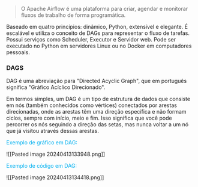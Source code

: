 
> O Apache Airflow é uma plataforma para criar, agendar e monitorar fluxos de trabalho de forma programática. 


Baseado em quatro princípios: dinâmico, Python, extensível e elegante. É escalável e utiliza o conceito de DAGs para representar o fluxo de tarefas. Possui serviços como Scheduler, Executor e Servidor web. Pode ser executado no Python em servidores Linux ou no Docker em computadores pessoais.

### DAGS

DAG é uma abreviação para "Directed Acyclic Graph", que em português significa "Gráfico Acíclico Direcionado".

Em termos simples, um DAG é um tipo de estrutura de dados que consiste em nós (também conhecidos como vértices) conectados por arestas direcionadas, onde as arestas têm uma direção específica e não formam ciclos, sempre com início, meio e fim. Isso significa que você pode percorrer os nós seguindo a direção das setas, mas nunca voltar a um nó que já visitou através dessas arestas.

<span style="color:#00b0f0">Exemplo de gráfico em DAG:</span>

![[Pasted image 20240413133948.png]]

<span style="color:#00b0f0">Exemplo de código em DAG:</span>

![[Pasted image 20240413134418.png]]
